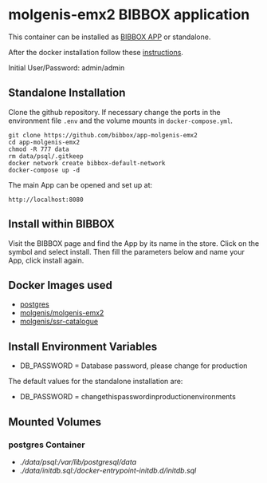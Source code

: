 # molgenis-emx2 BIBBOX application

This container can be installed as [BIBBOX APP]([https://bibbox.readthedocs.io/en/latest/]) or standalone.

After the docker installation follow these [instructions](INSTALL-APP.md).

Initial User/Password: admin/admin

## Standalone Installation 

Clone the github repository. If necessary change the ports in the environment file `.env` and the volume mounts in `docker-compose.yml`.

```
git clone https://github.com/bibbox/app-molgenis-emx2
cd app-molgenis-emx2
chmod -R 777 data
rm data/psql/.gitkeep
docker network create bibbox-default-network
docker-compose up -d
```

The main App can be opened and set up at:
```
http://localhost:8080
```

## Install within BIBBOX

Visit the BIBBOX page and find the App by its name in the store. Click on the symbol and select install. Then fill the parameters below and name your App, click install again.

## Docker Images used
  - [postgres](https://hub.docker.com/r/postgres) 
  - [molgenis/molgenis-emx2](https://hub.docker.com/r/molgenis/molgenis-emx2) 
  - [molgenis/ssr-catalogue](https://hub.docker.com/r/molgenis/ssr-catalogue) 


 
## Install Environment Variables
  - DB_PASSWORD = Database password, please change for production

  
The default values for the standalone installation are:
  - DB_PASSWORD = changethispasswordinproductionenvironments

  
## Mounted Volumes
### postgres Container
  - *./data/psql:/var/lib/postgresql/data*
  - *./data/initdb.sql:/docker-entrypoint-initdb.d/initdb.sql*


